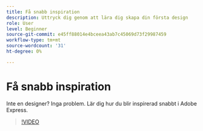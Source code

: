```yaml
---
title: Få snabb inspiration
description: Uttryck dig genom att lära dig skapa din första design
role: User
level: Beginner
source-git-commit: e45ff88014e4bceea43ab7c45069d73f29987459
workflow-type: tm+mt
source-wordcount: '31'
ht-degree: 0%

---
```


# Få snabb inspiration

Inte en designer? Inga problem. Lär dig hur du blir inspirerad snabbt i Adobe Express.

>[!VIDEO](https://video.tv.adobe.com/v/3420207?quality=12&learn=on&hidetitle=true)
